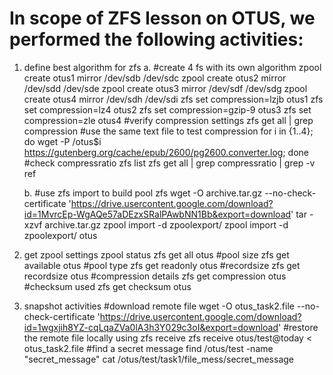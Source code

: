 # In scope of ZFS lesson on OTUS, we performed the following activities:

1. define best algorithm for zfs
	a. 
	#create 4 fs with its own algorithm
        zpool create otus1 mirror /dev/sdb /dev/sdc
        zpool create otus2 mirror /dev/sdd /dev/sde
        zpool create otus3 mirror /dev/sdf /dev/sdg
        zpool create otus4 mirror /dev/sdh /dev/sdi
        zfs set compression=lzjb otus1
        zfs set compression=lz4 otus2
        zfs set compression=gzip-9 otus3
        zfs set compression=zle otus4
	#verify compression settings
        zfs get all | grep compression
	#use the same text file to test compression
        for i in {1..4}; do wget -P /otus$i https://gutenberg.org/cache/epub/2600/pg2600.converter.log; done
	#check compressratio
        zfs list
        zfs get all | grep compressratio | grep -v ref

	b.
	#use zfs import to build pool zfs
        wget -O archive.tar.gz --no-check-certificate 'https://drive.usercontent.google.com/download?id=1MvrcEp-WgAQe57aDEzxSRalPAwbNN1Bb&export=download'
        tar -xzvf archive.tar.gz
        zpool import -d zpoolexport/
        zpool import -d zpoolexport/ otus

2. get zpool settings
        zpool status
        zfs get all otus
	#pool size
        zfs get available otus
	#pool type
        zfs get readonly otus
	#recordsize
        zfs get recordsize otus
	#compression details
        zfs get compression otus
	#checksum used
        zfs get checksum otus

3. snapshot activities
	#download remote file
        wget -O otus_task2.file --no-check-certificate 'https://drive.usercontent.google.com/download?id=1wgxjih8YZ-cqLqaZVa0lA3h3Y029c3oI&export=download'
	#restore the remote file locally using zfs receive
        zfs receive otus/test@today < otus_task2.file
	#find a secret message
        find /otus/test -name "secret_message"
        cat /otus/test/task1/file_mess/secret_message
